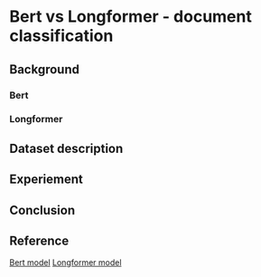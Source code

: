 # Bert vs Longformer - document classification


## Background
### Bert

### Longformer


## Dataset description


## Experiement

## Conclusion

## Reference
[Bert model]()
[Longformer model]()

